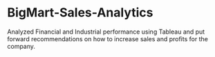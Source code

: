 # BigMart-Sales-Analytics
Analyzed Financial and Industrial performance using Tableau and put forward recommendations on how to increase sales and profits for the company.
